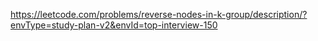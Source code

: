 https://leetcode.com/problems/reverse-nodes-in-k-group/description/?envType=study-plan-v2&envId=top-interview-150